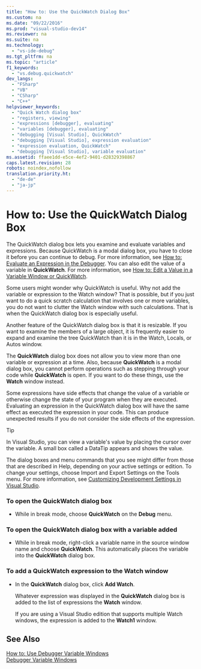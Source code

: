 ```yaml
---
title: "How to: Use the QuickWatch Dialog Box"
ms.custom: na
ms.date: "09/22/2016"
ms.prod: "visual-studio-dev14"
ms.reviewer: na
ms.suite: na
ms.technology: 
  - "vs-ide-debug"
ms.tgt_pltfrm: na
ms.topic: "article"
f1_keywords: 
  - "vs.debug.quickwatch"
dev_langs: 
  - "FSharp"
  - "VB"
  - "CSharp"
  - "C++"
helpviewer_keywords: 
  - "Quick Watch dialog box"
  - "registers, viewing"
  - "expressions [debugger], evaluating"
  - "variables [debugger], evaluating"
  - "debugging [Visual Studio], QuickWatch"
  - "debugging [Visual Studio], expression evaluation"
  - "expression evaluation, QuickWatch"
  - "debugging [Visual Studio], variable evaluation"
ms.assetid: ffaee1dd-e5ce-4ef2-9401-d28329398867
caps.latest.revision: 28
robots: noindex,nofollow
translation.priority.ht: 
  - "de-de"
  - "ja-jp"
---
```

# How to: Use the QuickWatch Dialog Box
The QuickWatch dialog box lets you examine and evaluate variables and expressions. Because QuickWatch is a modal dialog box, you have to close it before you can continue to debug. For more information, see [How to: Evaluate an Expression in the Debugger](../vs140/watch-and-quickwatch-windows.md). You can also edit the value of a variable in **QuickWatch**. For more information, see [How to: Edit a Value in a Variable Window or QuickWatch](../vs140/how-to--edit-a-value-in-a-variable-window.md).  
  
 Some users might wonder why QuickWatch is useful. Why not add the variable or expression to the Watch window? That is possible, but if you just want to do a quick scratch calculation that involves one or more variables, you do not want to clutter the Watch window with such calculations. That is when the QuickWatch dialog box is especially useful.  
  
 Another feature of the QuickWatch dialog box is that it is resizable. If you want to examine the members of a large object, it is frequently easier to expand and examine the tree QuickWatch than it is in the Watch, Locals, or Autos window.  
  
 The **QuickWatch** dialog box does not allow you to view more than one variable or expression at a time. Also, because **QuickWatch** is a modal dialog box, you cannot perform operations such as stepping through your code while **QuickWatch** is open. If you want to do these things, use the **Watch** window instead.  
  
 Some expressions have side effects that change the value of a variable or otherwise change the state of your program when they are executed. Evaluating an expression in the QuickWatch dialog box will have the same effect as executed the expression in your code. This can produce unexpected results if you do not consider the side effects of the expression.  
  
> [!TIP]
>  In Visual Studio, you can view a variable's value by placing the cursor over the variable. A small box called a DataTip appears and shows the value.  
  
 The dialog boxes and menu commands that you see might differ from those that are described in Help, depending on your active settings or edition. To change your settings, choose Import and Export Settings on the Tools menu. For more information, see [Customizing Development Settings in Visual Studio](assetId:///22c4debb-4e31-47a8-8f19-16f328d7dcd3).  
  
### To open the QuickWatch dialog box  
  
-   While in break mode, choose **QuickWatch** on the **Debug** menu.  
  
### To open the QuickWatch dialog box with a variable added  
  
-   While in break mode, right-click a variable name in the source window name and choose **QuickWatch**. This automatically places the variable into the **QuickWatch** dialog box.  
  
### To add a QuickWatch expression to the Watch window  
  
-   In the **QuickWatch** dialog box, click **Add Watch**.  
  
     Whatever expression was displayed in the **QuickWatch** dialog box is added to the list of expressions the **Watch** window.  
  
     If you are using a Visual Studio edition that supports multiple Watch windows, the expression is added to the **Watch1** window.  
  
## See Also  
 [How to: Use Debugger Variable Windows](../vs140/autos-and-locals-windows.md)   
 [Debugger Variable Windows](../vs140/variable-windows.md)